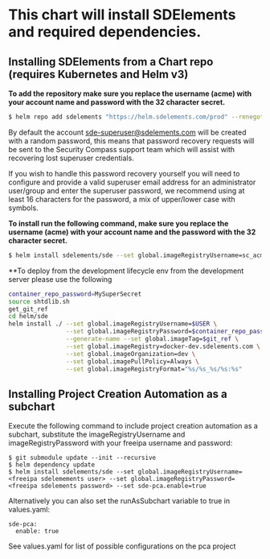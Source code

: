 # This chart will install SDElements and required dependencies.

## Installing SDElements from a Chart repo (requires Kubernetes and Helm v3)

**To add the repository make sure you replace the username (acme) with your account name and
password with the 32 character secret.**

```bash
$ helm repo add sdelements "https://helm.sdelements.com/prod" --renegotiate FreelyAsClient --username sc_acme --password 1951aaf2420611ea893817e7c2c2288c
```

By default the account sde-superuser@sdelements.com will be created with a
random password, this means that password recovery requests will be
sent to the Security Compass support team which will assist with recovering
lost superuser credentials.

If you wish to handle this password recovery yourself you will need to
configure and provide a valid superuser email address for an administrator user/group
and enter the superuser password, we recommend using at least 16 characters for
the password, a mix of upper/lower case with symbols.


**To install run the following command, make sure you replace the username (acme) with your account name and the
password with the 32 character secret.**

```bash
$ helm install sdelements/sde --set global.imageRegistryUsername=sc_acme --set global.imageRegistryPassword=1951aaf2420611ea893817e7c2c2288c --generate-name
```

**To deploy from the development lifecycle env from the development server
please use the following

```bash
container_repo_password=MySuperSecret
source shtdlib.sh
get_git_ref
cd helm/sde
helm install ./ --set global.imageRegistryUsername=$USER \
                --set global.imageRegistryPassword=$container_repo_password \
                --generate-name --set global.imageTag=$git_ref \
                --set global.imageRegistry=docker-dev.sdelements.com \
                --set global.imageOrganization=dev \
                --set global.imagePullPolicy=Always \
                --set global.imageRegistryFormat="%s/%s_%s/%s:%s"
```

## Installing Project Creation Automation as a subchart
Execute the following command to include project creation automation as a subchart, substitute the imageRegistryUsername and imageRegistryPassword with your freeipa username and password:
```
$ git submodule update --init --recursive
$ helm dependency update
$ helm install sdelements/sde --set global.imageRegistryUsername=<freeipa sdelemements user> --set global.imageRegistryPassword=<freeipa sdelements password> --set sde-pca.enable=true
```
Alternatively you can also set the runAsSubchart variable to true in values.yaml:
```
sde-pca:
  enable: true
```
See values.yaml for list of possible configurations on the pca project
